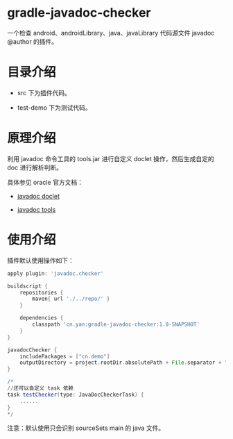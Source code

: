 # gradle-javadoc-checker

一个检查 android、androidLibrary、java、javaLibrary 代码源文件 javadoc @author 的插件。

# 目录介绍

- src 下为插件代码。

- test-demo 下为测试代码。

# 原理介绍

利用 javadoc 命令工具的 tools.jar 进行自定义 doclet 操作，然后生成自定的 doc 进行解析判断。

具体参见 oracle 官方文档：

- [javadoc doclet](https://docs.oracle.com/javase/7/docs/technotes/guides/javadoc/doclet/overview.html)

- [javadoc tools](https://docs.oracle.com/javase/7/docs/technotes/tools/windows/javadoc.html)

# 使用介绍

插件默认使用操作如下：

```gradle
apply plugin: 'javadoc.checker'

buildscript {
    repositories {
        maven{ url './../repo/' }
    }

    dependencies {
        classpath 'cn.yan:gradle-javadoc-checker:1.0-SNAPSHOT'
    }
}

javadocChecker {
    includePackages = ["cn.demo"]
    outputDirectory = project.rootDir.absolutePath + File.separator + "report"
}

/*
//还可以自定义 task 依赖
task testChecker(type: JavaDocCheckerTask) {
    ......
}
*/
```

注意：默认使用只会识别 sourceSets main 的 java 文件。
